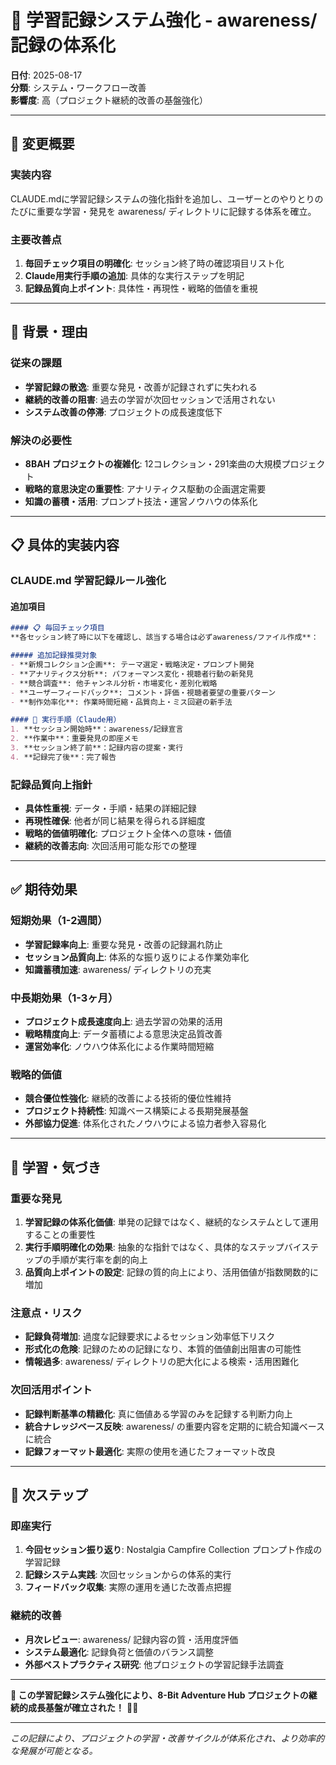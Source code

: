 # 📝 学習記録システム強化 - awareness/ 記録の体系化

**日付**: 2025-08-17  
**分類**: システム・ワークフロー改善  
**影響度**: 高（プロジェクト継続的改善の基盤強化）

---

## 🎯 変更概要

### 実装内容
CLAUDE.mdに学習記録システムの強化指針を追加し、ユーザーとのやりとりのたびに重要な学習・発見を awareness/ ディレクトリに記録する体系を確立。

### 主要改善点
1. **毎回チェック項目の明確化**: セッション終了時の確認項目リスト化
2. **Claude用実行手順の追加**: 具体的な実行ステップを明記
3. **記録品質向上ポイント**: 具体性・再現性・戦略的価値を重視

---

## 🚀 背景・理由

### 従来の課題
- **学習記録の散逸**: 重要な発見・改善が記録されずに失われる
- **継続的改善の阻害**: 過去の学習が次回セッションで活用されない
- **システム改善の停滞**: プロジェクトの成長速度低下

### 解決の必要性
- **8BAH プロジェクトの複雑化**: 12コレクション・291楽曲の大規模プロジェクト
- **戦略的意思決定の重要性**: アナリティクス駆動の企画選定需要
- **知識の蓄積・活用**: プロンプト技法・運営ノウハウの体系化

---

## 📋 具体的実装内容

### CLAUDE.md 学習記録ルール強化
#### 追加項目
```markdown
#### 📋 毎回チェック項目
**各セッション終了時に以下を確認し、該当する場合は必ずawareness/ファイル作成**：

##### 追加記録推奨対象
- **新規コレクション企画**: テーマ選定・戦略決定・プロンプト開発
- **アナリティクス分析**: パフォーマンス変化・視聴者行動の新発見
- **競合調査**: 他チャンネル分析・市場変化・差別化戦略
- **ユーザーフィードバック**: コメント・評価・視聴者要望の重要パターン
- **制作効率化**: 作業時間短縮・品質向上・ミス回避の新手法

#### 🔄 実行手順（Claude用）
1. **セッション開始時**：awareness/記録宣言
2. **作業中**：重要発見の即座メモ
3. **セッション終了前**：記録内容の提案・実行
4. **記録完了後**：完了報告
```

### 記録品質向上指針
- **具体性重視**: データ・手順・結果の詳細記録
- **再現性確保**: 他者が同じ結果を得られる詳細度
- **戦略的価値明確化**: プロジェクト全体への意味・価値
- **継続的改善志向**: 次回活用可能な形での整理

---

## ✅ 期待効果

### 短期効果（1-2週間）
- **学習記録率向上**: 重要な発見・改善の記録漏れ防止
- **セッション品質向上**: 体系的な振り返りによる作業効率化
- **知識蓄積加速**: awareness/ ディレクトリの充実

### 中長期効果（1-3ヶ月）
- **プロジェクト成長速度向上**: 過去学習の効果的活用
- **戦略精度向上**: データ蓄積による意思決定品質改善
- **運営効率化**: ノウハウ体系化による作業時間短縮

### 戦略的価値
- **競合優位性強化**: 継続的改善による技術的優位性維持
- **プロジェクト持続性**: 知識ベース構築による長期発展基盤
- **外部協力促進**: 体系化されたノウハウによる協力者参入容易化

---

## 🚀 学習・気づき

### 重要な発見
1. **学習記録の体系化価値**: 単発の記録ではなく、継続的なシステムとして運用することの重要性
2. **実行手順明確化の効果**: 抽象的な指針ではなく、具体的なステップバイステップの手順が実行率を劇的向上
3. **品質向上ポイントの設定**: 記録の質的向上により、活用価値が指数関数的に増加

### 注意点・リスク
- **記録負荷増加**: 過度な記録要求によるセッション効率低下リスク
- **形式化の危険**: 記録のための記録になり、本質的価値創出阻害の可能性
- **情報過多**: awareness/ ディレクトリの肥大化による検索・活用困難化

### 次回活用ポイント
- **記録判断基準の精緻化**: 真に価値ある学習のみを記録する判断力向上
- **統合ナレッジベース反映**: awareness/ の重要内容を定期的に統合知識ベースに統合
- **記録フォーマット最適化**: 実際の使用を通じたフォーマット改良

---

## 🎯 次ステップ

### 即座実行
1. **今回セッション振り返り**: Nostalgia Campfire Collection プロンプト作成の学習記録
2. **記録システム実践**: 次回セッションからの体系的実行
3. **フィードバック収集**: 実際の運用を通じた改善点把握

### 継続的改善
- **月次レビュー**: awareness/ 記録内容の質・活用度評価
- **システム最適化**: 記録負荷と価値のバランス調整
- **外部ベストプラクティス研究**: 他プロジェクトの学習記録手法調査

---

**📝 この学習記録システム強化により、8-Bit Adventure Hub プロジェクトの継続的成長基盤が確立された！** 🚀✨

---

*この記録により、プロジェクトの学習・改善サイクルが体系化され、より効率的な発展が可能となる。*